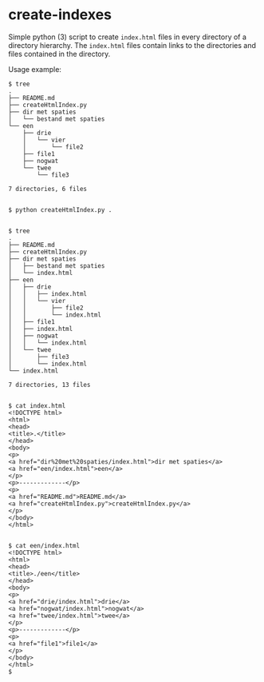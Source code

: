 # create-indexes

Simple python (3) script to create `index.html` files in every directory of a directory hierarchy.
The `index.html` files contain links to the directories and files contained in the directory.

Usage example:

```
$ tree
.
├── README.md
├── createHtmlIndex.py
├── dir met spaties
│   └── bestand met spaties
└── een
    ├── drie
    │   └── vier
    │       └── file2
    ├── file1
    ├── nogwat
    └── twee
        └── file3

7 directories, 6 files


$ python createHtmlIndex.py .


$ tree
.
├── README.md
├── createHtmlIndex.py
├── dir met spaties
│   ├── bestand met spaties
│   └── index.html
├── een
│   ├── drie
│   │   ├── index.html
│   │   └── vier
│   │       ├── file2
│   │       └── index.html
│   ├── file1
│   ├── index.html
│   ├── nogwat
│   │   └── index.html
│   └── twee
│       ├── file3
│       └── index.html
└── index.html

7 directories, 13 files


$ cat index.html
<!DOCTYPE html>
<html>
<head>
<title>.</title>
</head>
<body>
<p>
<a href="dir%20met%20spaties/index.html">dir met spaties</a>
<a href="een/index.html">een</a>
</p>
<p>-------------</p>
<p>
<a href="README.md">README.md</a>
<a href="createHtmlIndex.py">createHtmlIndex.py</a>
</p>
</body>
</html>


$ cat een/index.html
<!DOCTYPE html>
<html>
<head>
<title>./een</title>
</head>
<body>
<p>
<a href="drie/index.html">drie</a>
<a href="nogwat/index.html">nogwat</a>
<a href="twee/index.html">twee</a>
</p>
<p>-------------</p>
<p>
<a href="file1">file1</a>
</p>
</body>
</html>
$


```




